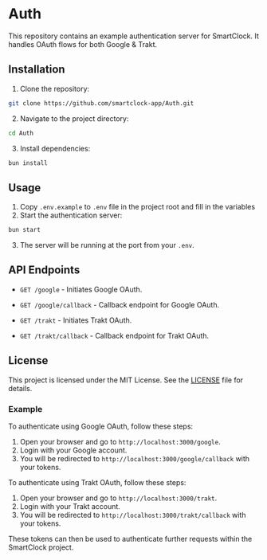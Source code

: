 # Auth

This repository contains an example authentication server for SmartClock. It handles OAuth flows for both Google & Trakt.

## Installation

1. Clone the repository:

```sh
git clone https://github.com/smartclock-app/Auth.git
```

2. Navigate to the project directory:

```sh
cd Auth
```

3. Install dependencies:

```sh
bun install
```

## Usage

1. Copy `.env.example` to `.env` file in the project root and fill in the variables
2. Start the authentication server:

```sh
bun start
```

3. The server will be running at the port from your `.env`.

## API Endpoints

- `GET /google` - Initiates Google OAuth.
- `GET /google/callback` - Callback endpoint for Google OAuth.

- `GET /trakt` - Initiates Trakt OAuth.
- `GET /trakt/callback` - Callback endpoint for Trakt OAuth.

## License

This project is licensed under the MIT License. See the [LICENSE](LICENSE) file for details.

### Example

To authenticate using Google OAuth, follow these steps:

1. Open your browser and go to `http://localhost:3000/google`.
2. Login with your Google account.
3. You will be redirected to `http://localhost:3000/google/callback` with your tokens.

To authenticate using Trakt OAuth, follow these steps:

1. Open your browser and go to `http://localhost:3000/trakt`.
2. Login with your Trakt account.
3. You will be redirected to `http://localhost:3000/trakt/callback` with your tokens.

These tokens can then be used to authenticate further requests within the SmartClock project.

